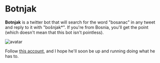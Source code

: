 # Botnjak

__Botnjak__ is a twitter bot that will search for the word "bosanac" in any tweet and reply to it with "bošnjak*". If you're from Bosnia, you'll get the point (which doesn't mean that this bot isn't pointless).

![avatar](https://github.com/TheAdnan/Botnjak/blob/master/avatar.png?raw=true)

Follow [this account](https://twitter.com/botnjak), and I hope he'll soon be up and running doing what he has to.
